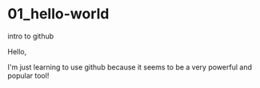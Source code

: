 # 01_hello-world
intro to github

Hello,

I'm just learning to use github because it seems to be a very powerful and popular tool!
